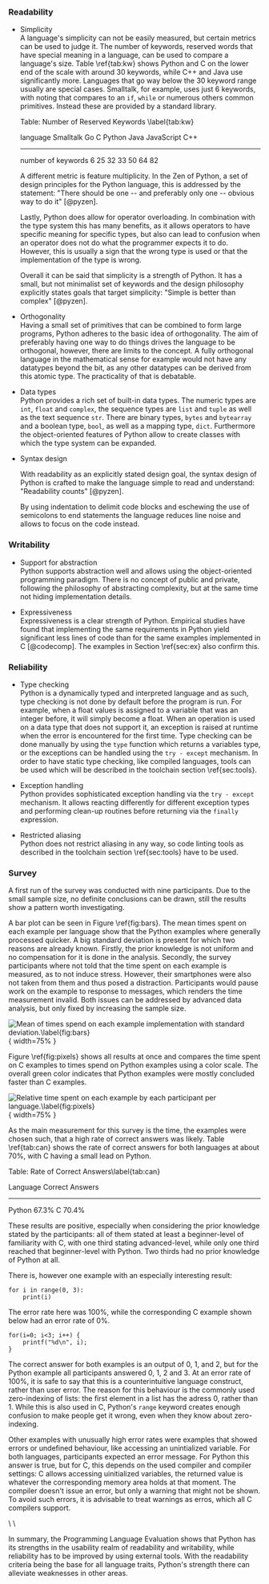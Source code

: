 ### Readability

* Simplicity  
    A language's simplicity can not be easily measured, but certain metrics can be used to judge it. The number of keywords, reserved words that have special meaning in a language, can be used to compare a language's size. Table \\ref{tab:kw} shows Python and C on the lower end of the scale with around 30 keywords, while C++ and Java use significantly more. Languages that go way below the 30 keyword range usually are special cases. Smalltalk, for example, uses just 6 keywords, with noting that compares to an ```if```, ```while``` or numerous others common primitives. Instead these are provided by a standard library.

    Table: Number of Reserved Keywords \\label{tab:kw}

     language             Smalltalk   Go   C    Python   Java   JavaScript   C++
    -------------------- ----------- ---- ---- -------- ------ ------------ -----
     number of keywords   6           25   32   33       50     64           82

    A different metric is feature multiplicity. In the Zen of Python, a set of design principles for the Python language, this is addressed by the statement: "There should be one -- and preferably only one -- obvious way to do it" [@pyzen].

    Lastly, Python does allow for operator overloading. In combination with the type system this has many benefits, as it allows operators to have specific meaning for specific types, but also can lead to confusion when an operator does not do what the programmer expects it to do. However, this is usually a sign that the wrong type is used or that the implementation of the type is wrong.

    Overall it can be said that simplicity is a strength of Python. It has a small, but not minimalist set of keywords and the design philosophy explicitly states goals that target simplicity: "Simple is better than complex" [@pyzen].

* Orthogonality  
    Having a small set of primitives that can be combined to form large programs, Python adheres to the basic idea of orthogonality. The aim of preferably having one way to do things drives the language to be orthogonal, however, there are limits to the concept. A fully orthogonal language in the mathematical sense for example would not have any datatypes beyond the bit, as any other datatypes can be derived from this atomic type. The practicality of that is debatable.

* Data types  
    Python provides a rich set of built-in data types. The numeric types are ```int```, ```float``` and ```complex```, the sequence types are ```list``` and ```tuple``` as well as the text sequence ```str```. There are binary types, ```bytes``` and ```bytearray``` and a boolean type, ```bool```, as well as a mapping type, ```dict```. Furthermore the object-oriented features of Python allow to create classes with which the type system can be expanded.

* Syntax design  

    With readability as an explicitly stated design goal, the syntax design of Python is crafted to make the language simple to read and understand: "Readability counts" [@pyzen].

    By using indentation to delimit code blocks and eschewing the use of semicolons to end statements the language reduces line noise and allows to focus on the code instead.

### Writability

* Support for abstraction  
    Python supports abstraction well and allows using the object-oriented programming paradigm. There is no concept of public and private, following the philosophy of abstracting complexity, but at the same time not hiding implementation details.

* Expressiveness  
    Expressiveness is a clear strength of Python. Empirical studies have found that implementing the same requirements in Python yield significant less lines of code than for the same examples implemented in C [@codecomp]. The examples in Section \\ref{sec:ex} also confirm this.

### Reliability

* Type checking  
    Python is a dynamically typed and interpreted language and as such, type checking is not done by default before the program is run. For example, when a float values is assigned to a variable that was an integer before, it will simply become a float. When an operation is used on a data type that does not support it, an exception is raised at runtime when the error is encountered for the first time. Type checking can be done manually by using the ```type``` function which returns a variables type, or the exceptions can be handled using the ```try - except``` mechanism. In order to have static type checking, like compiled languages, tools can be used which will be described in the toolchain section \\ref{sec:tools}.

* Exception handling  
    Python provides sophisticated exception handling via the ```try - except``` mechanism. It allows reacting differently for different exception types and performing clean-up routines before returning via the ```finally``` expression.

* Restricted aliasing  
    Python does not restrict aliasing in any way, so code linting tools as described in the toolchain section \\ref{sec:tools} have to be used.

### Survey

A first run of the survey was conducted with nine participants. Due to the small sample size, no definite conclusions can be drawn, still the results show a pattern worth investigating.

A bar plot can be seen in Figure \\ref{fig:bars}. The mean times spent on each example per language show that the Python examples where generally processed quicker. A big standard deviation is present for which two reasons are already known. Firstly, the prior knowledge is not uniform and no compensation for it is done in the analysis. Secondly, the survey participants where not told that the time spent on each example is measured, as to not induce stress. However, their smartphones were also not taken from them and thus posed a distraction. Participants would pause work on the example to response to messages, which renders the time measurement invalid. Both issues can be addressed by advanced data analysis, but only fixed by increasing the sample size.

![Mean of times spend on each example implementation with standard
deviation.\\label{fig:bars}](../language_survey/results/praktikum/results_merged.png){ width=75% }

Figure \\ref{fig:pixels} shows all results at once and compares the time spent on C examples to times spend on Python examples using a color scale. The overall green color indicates that Python examples were mostly concluded faster than C examples.

![Relative time spent on each example by each participant per
language.\\label{fig:pixels}](../language_survey/results/praktikum/map.png){ width=75% }

As the main measurement for this survey is the time, the examples were chosen such, that a high rate of correct answers was likely. Table \\ref{tab:can} shows the rate of correct answers for both languages at about 70%, with C having a small lead on Python.

Table: Rate of Correct Answers\\label{tab:can}

Language    Correct Answers
---------  -----------------
Python      67.3%
C           70.4%

These results are positive, especially when considering the prior knowledge stated by the participants: all of them stated at least a beginner-level of familiarity with C, with one third stating advanced-level, while only one third reached that beginner-level with Python. Two thirds had no prior knowledge of Python at all.

There is, however one example with an especially interesting result:

~~~{.python}
for i in range(0, 3):
    print(i)
~~~

The error rate here was 100%, while the corresponding C example shown below had an error rate of 0%.

~~~{.c}
for(i=0; i<3; i++) {
    printf("%d\n", i);
}
~~~

The correct answer for both examples is an output of 0, 1, and 2, but for the Python example all participants answered 0, 1, 2 and 3. At an error rate of 100%, it is safe to say that this is a counterintuitive language construct, rather than user error. The reason for this behaviour is the commonly used zero-indexing of lists: the first element in a list has the adress 0, rather than 1. While this is also used in C, Python's ```range``` keyword creates enough confusion to make people get it wrong, even when they know about zero-indexing.

Other examples with unusually high error rates were examples that showed errors or undefined behaviour, like accessing an unintialized variable. For both languages, participants expected an error message. For Python this answer is true, but for C, this depends on the used compiler and compiler settings: C allows accessing uinitialized variables, the returned value is whatever the corresponding memory area holds at that moment. The compiler doesn't issue an error, but only a warning that might not be shown. To avoid such errors, it is advisable to treat warnings as erros, which all C compilers support.

\\ \\

In summary, the Programming Language Evaluation shows that Python has its strengths in the usability realm of readability and writability, while reliability has to be improved by using external tools. With the readability criteria being the base for all language traits, Python's strength there can alleviate weaknesses in other areas.
